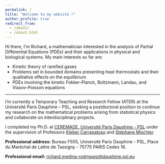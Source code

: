 ```yaml
---
permalink: /
title: "Welcome to my website !"
author_profile: true
redirect_from: 
  - /about/
  - /about.html
---
```


Hi there, I'm Richard, a mathematician interested in the analysis of Partial Differential Equations (PDEs) and their applications in physical and biological systems. My main interests so far are:

<!--<div style="padding:8px; background:transparent;">-->
<ul>
  <li>Kinetic theory of rarefied gases</li>
  <li>Problems set in bounded domains presenting heat thermostats and their qualitative effects on the equilibrium</li>
  <li>PDEs involving the kinetic Fokker-Planck, Boltzmann, Landau, and Vlasov-Poisson equations</li>
</ul>
<!--</div>-->

<hr>

I’m currently a Temporary Teaching and Research Fellow (ATER) at the Université Paris Dauphine – PSL, seeking a postdoctoral position to continue my research on the mathematical problems arising from statistical physics and collaborate on interdisciplinary projects.

I completed my Ph.D. at [CEREMADE, Université Paris Dauphine - PSL](https://www.ceremade.dauphine.fr/) under the supervision of Professors [Kleber Carrapatoso](https://carrapatoso.perso.math.cnrs.fr/) and [Stéphane Mischler](https://www.ceremade.dauphine.fr/~mischler/index.html).





**Professional address:** 
Bureau F505, Université Paris Dauphine - PSL,
Place du Maréchal de Lattre de Tassigny - 75775 PARIS Cedex 16. 

**Professional email:** <a href="mailto:richard.medina-rodriguez@dauphine.psl.eu">richard.medina-rodriguez@dauphine.psl.eu</a> 

<!--**Personal email:** r.medina2540@gmail.com-->
